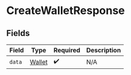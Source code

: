 # CreateWalletResponse


## Fields

| Field                                   | Type                                    | Required                                | Description                             |
| --------------------------------------- | --------------------------------------- | --------------------------------------- | --------------------------------------- |
| `data`                                  | [Wallet](../../models/shared/wallet.md) | :heavy_check_mark:                      | N/A                                     |